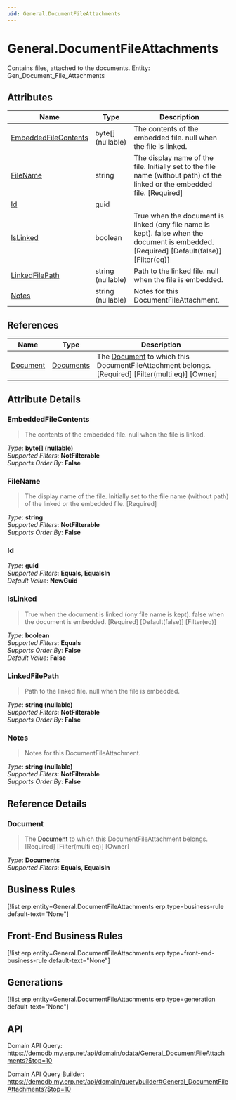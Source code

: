```yaml
---
uid: General.DocumentFileAttachments
---
```

# General.DocumentFileAttachments

Contains files, attached to the documents. Entity: Gen_Document_File_Attachments

## Attributes

| Name | Type | Description |
| ---- | ---- | --- |
| [EmbeddedFileContents](General.DocumentFileAttachments.md#embeddedfilecontents) | byte[] (nullable) | The contents of the embedded file. null when the file is linked. 
| [FileName](General.DocumentFileAttachments.md#filename) | string | The display name of the file. Initially set to the file name (without path) of the linked or the embedded file. [Required] 
| [Id](General.DocumentFileAttachments.md#id) | guid |  
| [IsLinked](General.DocumentFileAttachments.md#islinked) | boolean | True when the document is linked (ony file name is kept). false when the document is embedded. [Required] [Default(false)] [Filter(eq)] 
| [LinkedFilePath](General.DocumentFileAttachments.md#linkedfilepath) | string (nullable) | Path to the linked file. null when the file is embedded. 
| [Notes](General.DocumentFileAttachments.md#notes) | string (nullable) | Notes for this DocumentFileAttachment. 

## References

| Name | Type | Description |
| ---- | ---- | --- |
| [Document](General.DocumentFileAttachments.md#document) | [Documents](General.Documents.md) | The [Document](General.DocumentFileAttachments.md#document) to which this DocumentFileAttachment belongs. [Required] [Filter(multi eq)] [Owner] |


## Attribute Details

### EmbeddedFileContents

> The contents of the embedded file. null when the file is linked.

_Type_: **byte[] (nullable)**  
_Supported Filters_: **NotFilterable**  
_Supports Order By_: **False**  

### FileName

> The display name of the file. Initially set to the file name (without path) of the linked or the embedded file. [Required]

_Type_: **string**  
_Supported Filters_: **NotFilterable**  
_Supports Order By_: **False**  

### Id

_Type_: **guid**  
_Supported Filters_: **Equals, EqualsIn**  
_Default Value_: **NewGuid**  

### IsLinked

> True when the document is linked (ony file name is kept). false when the document is embedded. [Required] [Default(false)] [Filter(eq)]

_Type_: **boolean**  
_Supported Filters_: **Equals**  
_Supports Order By_: **False**  
_Default Value_: **False**  

### LinkedFilePath

> Path to the linked file. null when the file is embedded.

_Type_: **string (nullable)**  
_Supported Filters_: **NotFilterable**  
_Supports Order By_: **False**  

### Notes

> Notes for this DocumentFileAttachment.

_Type_: **string (nullable)**  
_Supported Filters_: **NotFilterable**  
_Supports Order By_: **False**  


## Reference Details

### Document

> The [Document](General.DocumentFileAttachments.md#document) to which this DocumentFileAttachment belongs. [Required] [Filter(multi eq)] [Owner]

_Type_: **[Documents](General.Documents.md)**  
_Supported Filters_: **Equals, EqualsIn**  



## Business Rules

[!list erp.entity=General.DocumentFileAttachments erp.type=business-rule default-text="None"]

## Front-End Business Rules

[!list erp.entity=General.DocumentFileAttachments erp.type=front-end-business-rule default-text="None"]

## Generations

[!list erp.entity=General.DocumentFileAttachments erp.type=generation default-text="None"]

## API

Domain API Query:
<https://demodb.my.erp.net/api/domain/odata/General_DocumentFileAttachments?$top=10>

Domain API Query Builder:
<https://demodb.my.erp.net/api/domain/querybuilder#General_DocumentFileAttachments?$top=10>

